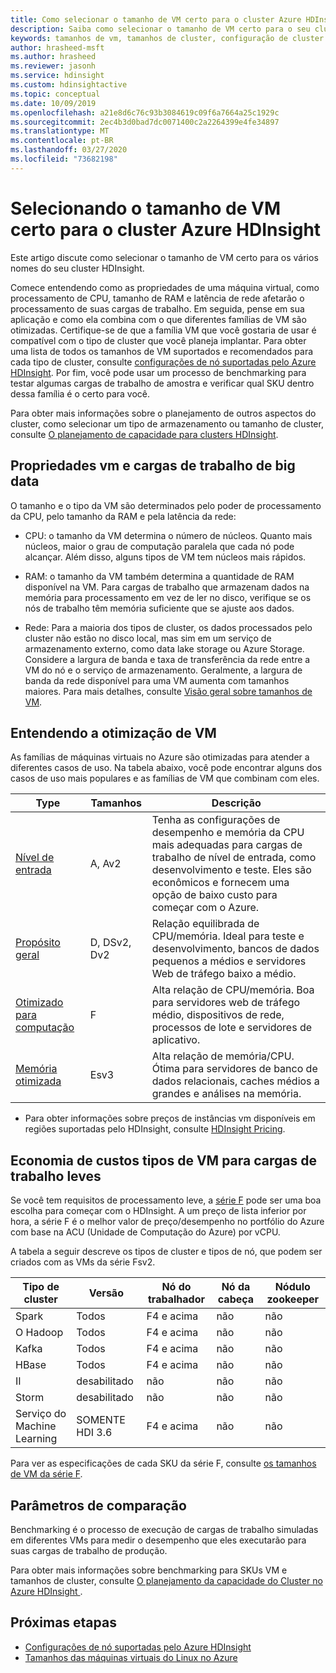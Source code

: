 ```yaml
---
title: Como selecionar o tamanho de VM certo para o cluster Azure HDInsight
description: Saiba como selecionar o tamanho de VM certo para o seu cluster HDInsight.
keywords: tamanhos de vm, tamanhos de cluster, configuração de cluster
author: hrasheed-msft
ms.author: hrasheed
ms.reviewer: jasonh
ms.service: hdinsight
ms.custom: hdinsightactive
ms.topic: conceptual
ms.date: 10/09/2019
ms.openlocfilehash: a21e8d6c76c93b3084619c09f6a7664a25c1929c
ms.sourcegitcommit: 2ec4b3d0bad7dc0071400c2a2264399e4fe34897
ms.translationtype: MT
ms.contentlocale: pt-BR
ms.lasthandoff: 03/27/2020
ms.locfileid: "73682198"
---
```

# <a name="selecting-the-right-vm-size-for-your-azure-hdinsight-cluster"></a>Selecionando o tamanho de VM certo para o cluster Azure HDInsight

Este artigo discute como selecionar o tamanho de VM certo para os vários nomes do seu cluster HDInsight. 

Comece entendendo como as propriedades de uma máquina virtual, como processamento de CPU, tamanho de RAM e latência de rede afetarão o processamento de suas cargas de trabalho. Em seguida, pense em sua aplicação e como ela combina com o que diferentes famílias de VM são otimizadas. Certifique-se de que a família VM que você gostaria de usar é compatível com o tipo de cluster que você planeja implantar. Para obter uma lista de todos os tamanhos de VM suportados e recomendados para cada tipo de cluster, consulte [configurações de nó suportadas pelo Azure HDInsight](hdinsight-supported-node-configuration.md). Por fim, você pode usar um processo de benchmarking para testar algumas cargas de trabalho de amostra e verificar qual SKU dentro dessa família é o certo para você.

Para obter mais informações sobre o planejamento de outros aspectos do cluster, como selecionar um tipo de armazenamento ou tamanho de cluster, consulte [O planejamento de capacidade para clusters HDInsight](hdinsight-capacity-planning.md).

## <a name="vm-properties-and-big-data-workloads"></a>Propriedades vm e cargas de trabalho de big data

O tamanho e o tipo da VM são determinados pelo poder de processamento da CPU, pelo tamanho da RAM e pela latência da rede:

- CPU: o tamanho da VM determina o número de núcleos. Quanto mais núcleos, maior o grau de computação paralela que cada nó pode alcançar. Além disso, alguns tipos de VM tem núcleos mais rápidos.

- RAM: o tamanho da VM também determina a quantidade de RAM disponível na VM. Para cargas de trabalho que armazenam dados na memória para processamento em vez de ler no disco, verifique se os nós de trabalho têm memória suficiente que se ajuste aos dados.

- Rede: Para a maioria dos tipos de cluster, os dados processados pelo cluster não estão no disco local, mas sim em um serviço de armazenamento externo, como data lake storage ou Azure Storage. Considere a largura de banda e taxa de transferência da rede entre a VM do nó e o serviço de armazenamento. Geralmente, a largura de banda da rede disponível para uma VM aumenta com tamanhos maiores. Para mais detalhes, consulte [Visão geral sobre tamanhos de VM](https://docs.microsoft.com/azure/virtual-machines/linux/sizes).

## <a name="understanding-vm-optimization"></a>Entendendo a otimização de VM

As famílias de máquinas virtuais no Azure são otimizadas para atender a diferentes casos de uso. Na tabela abaixo, você pode encontrar alguns dos casos de uso mais populares e as famílias de VM que combinam com eles.

| Type                     | Tamanhos           |    Descrição       |
|--------------------------|-------------------|------------------------------------------------------------------------------------------------------------------------------------|
| [Nível de entrada](../virtual-machines/linux/sizes-general.md)          | A, Av2  | Tenha as configurações de desempenho e memória da CPU mais adequadas para cargas de trabalho de nível de entrada, como desenvolvimento e teste. Eles são econômicos e fornecem uma opção de baixo custo para começar com o Azure. |
| [Propósito geral](../virtual-machines/linux/sizes-general.md)          | D, DSv2, Dv2  | Relação equilibrada de CPU/memória. Ideal para teste e desenvolvimento, bancos de dados pequenos a médios e servidores Web de tráfego baixo a médio. |
| [Otimizado para computação](../virtual-machines/linux/sizes-compute.md)        | F           | Alta relação de CPU/memória. Boa para servidores web de tráfego médio, dispositivos de rede, processos de lote e servidores de aplicativo.        |
| [Memória otimizada](../virtual-machines/linux/sizes-memory.md)         | Esv3  | Alta relação de memória/CPU. Ótima para servidores de banco de dados relacionais, caches médios a grandes e análises na memória.                 |

- Para obter informações sobre preços de instâncias vm disponíveis em regiões suportadas pelo HDInsight, consulte [HDInsight Pricing](https://azure.microsoft.com/pricing/details/hdinsight/).

## <a name="cost-saving-vm-types-for-light-workloads"></a>Economia de custos tipos de VM para cargas de trabalho leves

Se você tem requisitos de processamento leve, a [série F](https://azure.microsoft.com/blog/f-series-vm-size/) pode ser uma boa escolha para começar com o HDInsight. A um preço de lista inferior por hora, a série F é o melhor valor de preço/desempenho no portfólio do Azure com base na ACU (Unidade de Computação do Azure) por vCPU.

A tabela a seguir descreve os tipos de cluster e tipos de nó, que podem ser criados com as VMs da série Fsv2.

| Tipo de cluster | Versão | Nó do trabalhador | Nó da cabeça | Nódulo zookeeper |
|---|---|---|---|---|
| Spark | Todos | F4 e acima | não | não |
| O Hadoop | Todos | F4 e acima | não | não |
| Kafka | Todos | F4 e acima | não | não |
| HBase | Todos | F4 e acima | não | não |
| II | desabilitado | não | não | não |
| Storm | desabilitado | não | não | não |
| Serviço do Machine Learning | SOMENTE HDI 3.6 | F4 e acima | não | não |

Para ver as especificações de cada SKU da série F, consulte [os tamanhos de VM da série F](https://azure.microsoft.com/blog/f-series-vm-size/).

## <a name="benchmarking"></a>Parâmetros de comparação

Benchmarking é o processo de execução de cargas de trabalho simuladas em diferentes VMs para medir o desempenho que eles executarão para suas cargas de trabalho de produção. 

Para obter mais informações sobre benchmarking para SKUs VM e tamanhos de cluster, consulte [O planejamento da capacidade do Cluster no Azure HDInsight ](hdinsight-capacity-planning.md#choose-the-vm-size-and-type).

## <a name="next-steps"></a>Próximas etapas

- [Configurações de nó suportadas pelo Azure HDInsight](hdinsight-supported-node-configuration.md)
- [Tamanhos das máquinas virtuais do Linux no Azure](../virtual-machines/linux/sizes.md)
